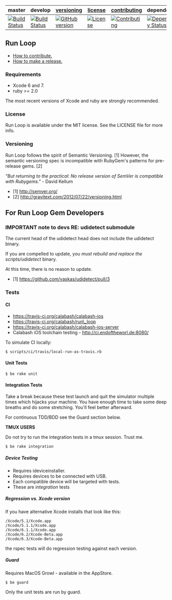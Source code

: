 | master  | develop | [versioning](VERSIONING.md) | [license](LICENSE) | [contributing](CONTRIBUTING.md)| dependencies|
|---------|---------|-----------------------------|--------------------|--------------------------------|----------------------|
|[![Build Status](https://travis-ci.org/calabash/run_loop.svg?branch=master)](https://travis-ci.org/calabash/run_loop)| [![Build Status](https://travis-ci.org/calabash/run_loop.svg?branch=develop)](https://travis-ci.org/calabash/crun_loop)| [![GitHub version](https://badge.fury.io/gh/calabash%2Frun_loop.svg)](http://badge.fury.io/gh/calabash%2Frun_loop) |[![License](https://img.shields.io/badge/licence-MIT-blue.svg)](http://opensource.org/licenses/MIT) | [![Contributing](https://img.shields.io/badge/contrib-gitflow-orange.svg)](https://www.atlassian.com/git/tutorials/comparing-workflows/gitflow-workflow/)|[![Dependency Status](https://gemnasium.com/calabash/run_loop.svg)](https://gemnasium.com/calabash/run_loop)|

## Run Loop

* [How to contribute.](CONTRIBUTING.md)
* [How to make a release.](CONTRIBUTING.md)

### Requirements

* Xcode 6 and 7.
* ruby >= 2.0

The most recent versions of Xcode and ruby are strongly recommended.

### License

Run Loop is available under the MIT license. See the LICENSE file for more info.

### Versioning

Run Loop follows the spirit of Semantic Versioning. [1]  However, the semantic versioning spec is incompatible with RubyGem's patterns for pre-release gems. [2]

_"But returning to the practical: No release version of SemVer is compatible with Rubygems."_ - David Kellum

- [1] http://semver.org/
- [2] http://gravitext.com/2012/07/22/versioning.html

## For Run Loop Gem Developers

### IMPORTANT note to devs RE: udidetect submodule

The current head of the udidetect head does not include the udidetect binary.

If you are compelled to update, you _must rebuild and replace the scripts/udidetect_ binary.

At this time, there is no reason to update.

- [1] https://github.com/vaskas/udidetect/pull/3


### Tests

#### CI

* https://travis-ci.org/calabash/calabash-ios
* https://travis-ci.org/calabash/run\_loop
* https://travis-ci.org/calabash/calabash-ios-server
* Calabash iOS toolchain testing - http://ci.endoftheworl.de:8080/

To simulate CI locally:

```
$ scripts/ci/travis/local-run-as-travis.rb
```

#### Unit Tests

```
$ be rake unit
```

#### Integration Tests

Take a break because these test launch and quit the simulator multiple times
which hijacks your machine.  You have enough time to take some deep breaths
and do some stretching.  You'll feel better afterward.

For continuous TDD/BDD see the Guard section below.

**TMUX USERS**

Do not try to run the integration tests in a tmux session.  Trust me.

```
$ be rake integration
```

##### Device Testing

* Requires ideviceinstaller.
* Requires devices to be connected with USB.
* Each compatible device will be targeted with tests.
* These are _integration_ tests

##### Regression vs. Xcode version

If you have alternative Xcode installs that look like this:

```
/Xcode/5.1/Xcode.app
/Xcode/5.1.1/Xcode.app
/Xcode/6.1.1/Xcode.app
/Xcode/6.2/Xcode-Beta.app
/Xcode/6.3/Xcode-Beta.app
```

the rspec tests will do regression testing against each version.

##### Guard

Requires MacOS Growl - available in the AppStore.

```
$ be guard
```

Only the unit tests are run by guard.


